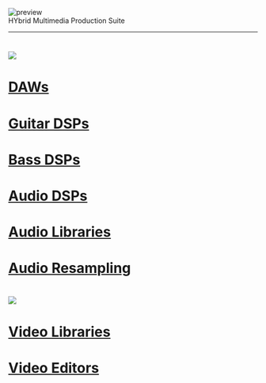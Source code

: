 ![preview](http://www.forart.it/progetti/HyMPS/logo.png)<br>
HYbrid Multimedia Production Suite

---

# ![](https://flat.badgen.net/badge/HyMPS/AUDIO?scale=3?color=green)
# [DAWs](https://github.com/forart/HyMPS/blob/main/DAWs.md)
# [Guitar DSPs](https://github.com/forart/HyMPS/blob/main/GuitarDSPs.md)
# [Bass DSPs](https://github.com/forart/HyMPS/blob/main/BassDSPs.md)
# [Audio DSPs](https://github.com/forart/HyMPS/blob/main/AudioDSPs.md)
# [Audio Libraries](https://github.com/forart/HyMPS/blob/main/AudioLIBs.md)
# [Audio Resampling](https://github.com/forart/HyMPS/blob/main/AudioRES.md)


# ![](https://flat.badgen.net/badge/HyMPS/VIDEO?scale=3?color=green)
# [Video Libraries](https://github.com/forart/HyMPS/blob/main/VideoLIBs.md)
# [Video Editors](https://github.com/forart/HyMPS/blob/main/VideoNLEs.md)

    
